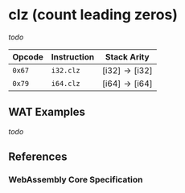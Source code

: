 
# clz (count leading zeros)

_todo_



| Opcode | Instruction | Stack Arity |
|--------|-------------|-----------|
| `0x67` | `i32.clz`   | $[ \mathsf{i32} ] \to [ \mathsf{i32} ]$ |
| `0x79` | `i64.clz`   | $[ \mathsf{i64} ] \to [ \mathsf{i64} ]$ |



## WAT Examples

_todo_


## References

### WebAssembly Core Specification

[^§2.4.1]: _Structure, Numeric Instructions_ - <https://www.w3.org/TR/wasm-core-2/syntax/instructions.html#numeric-instructions>
[^§4.3.2-iclz]: _Execution, Numerics, Integer Operations, iclz_ - <https://www.w3.org/TR/wasm-core-2/exec/numerics.html#op-iclz>


